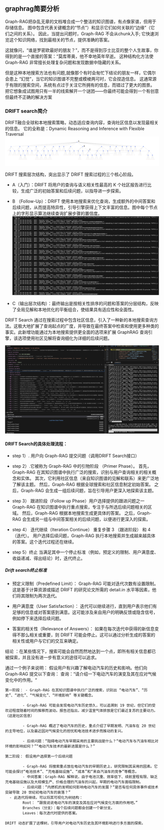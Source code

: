 ## graphrag简要分析

 Graph-RAG把杂乱无章的文档堆合成一个整洁的知识图谱，有点像家谱，但用于存储信息。
 图中包含代表关键概念的“节点”）和显示它们如何关联的“边缘”（它们之间的关系）。
 因此，当提出问题时，Graph-RAG 不会从chunk入手;
 它快速浏览这个知识网络，找到最相关的节点，提供准确的答案。
 
 这就像问，“谁是罗密欧最好的朋友？”，而不是得到莎士比亚的整个人生故事，你得到的是一个直接的答案：“莫库蒂奥，他不幸地英年早逝。
 这种结构化方法使 Graph-RAG 非常擅长处理复杂问题和发现数据中隐藏的关系。

 但是这种本地搜索方法也有问题,就像那个有时会匆忙下结论的朋友一样，它偶尔会患上 “幻觉”，当它的知识图谱不完整或模棱两可时，它会捏造信息。
 这通常源于有限的搜索空间，系统有点过于关注它所拥有的信息，而错过了更大的图景。
 把它想象成试图用只有一半的线索解开一个谜团——你最终可能会得到一个有创意但最终不正确的解决方案

### DRIFT search简介

DRIFT融合全球和本地搜索策略，动态适应查询内容，查询社区信息以发现最相关的信息。
它的全称是：Dynamic Reasoning and Inference with Flexible Traversal
![](./graphrag-DynamicReasoningAndInferenceWithFlexibleTraversal/DRIFT_SEARCH.png)

DRIFT 搜索层次结构，突出显示了 DRIFT 搜索过程的三个核心阶段。

- A（入门）：DRIFT 将用户的查询与语义相关性最高的 K 个社区报告进行比较，生成广泛的初始答案和后续问题，以指导进一步探索。


- B （Follow-Up）：DRIFT 使用本地搜索来优化查询，生成额外的中间答案和后续问题，从而提高特异性，引导引擎获得上下文丰富的信息。图中每个节点上的字形显示算法继续查询扩展步骤的置信度。
![](./graphrag-DynamicReasoningAndInferenceWithFlexibleTraversal/follow-up.png)


- C（输出层次结构）：最终输出是按相关性排序的问题和答案的分层结构，反映了全局见解和本地优化的平衡组合，使结果具有适应性和全面性。

DRIFT Search 通过在搜索过程中包含社区信息，引入了一种新的本地搜索查询方法。这极大地扩展了查询起点的广度，并导致在最终答案中检索和使用更多种类的事实。此新增功能通过为本地搜索提供更全面的选项来扩展 GraphRAG 查询引擎，该选项使用社区见解将查询细化为详细的后续问题。

![](./graphrag-DynamicReasoningAndInferenceWithFlexibleTraversal/nodes.png)

#### DRIFT Search的具体处理流程：

- step 1）. 用户向 Graph-RAG 提交问题（调用DRIFT Search接口）
- step 2）.它被称为 Graph-RAG 中的引物阶段 （Primer Phase）。
        首先，Graph-RAG 在其知识图谱中执行广泛的搜索，识别与用户查询相关的相关概念和实体。
        其次，它利用社区信息（来自知识图谱的见解和联系）来更广泛地了解该主题。
        然后，Graph-RAG 根据全球搜索和社区信息制定初始答案。
        之后，Graph-RAG 会生成一组后续问题，旨在引导用户更深入地探索该主题。
- step 3） 跟进阶段（Follow up Phase）用户选择提供的跟进问题之一
        Graph-RAG 在知识图谱中执行重点搜索，专注于与所选后续问题相关的区域。
        然后，Graph-RAG 根据本地搜索生成更具体的答案。
        之后，Graph-RAG 会生成另一组与中间答案相关的后续问题，以便进行更深入的探索。
- step 4） 迭代继续（Iteration Continue） 
        重复步骤 3 （跟进阶段） 和 4 （迭代）。
        用户选择后续问题，Graph-RAG 执行本地搜索并生成越来越具体的答案。这个迭代过程还在继续。

- step 5）终止
  当满足其中一个停止标准（例如，预定义的限制、用户满意度、收益递减、得出结论）时，迭代终止。

##### Drift search终止标准

- 预定义限制（Predefined Limit）： 
    Graph-RAG 可能对迭代次数有设置限制。
    这是基于计算资源或描述 DRIFT 的研究论文所需的 detail.in 水平等因素，他们将其限制为两次迭代。

- 用户满意度（User Satisfaction）：
    迭代可以继续进行，直到用户表示他们有足够的信息或对答案感到满意。这可能涉及来自用户的明确反馈或隐含信号，例如停下来选择后续问题。

- 答案的相关性（Relevance of Answers）：
    如果在每次迭代中获得的新信息变得不那么相关或重要，则 DRIFT 可能会停止。这可以通过分析生成的答案的相关性或用户与它们的交互来确定。

结论 ：在某些情况下，搜索可能会自然而然地达到一个点，即所有相关信息都已被探索，并且没有进一步有意义的途径可以追求。


通过一个例子来说明：
    假设用户有兴趣了解电动汽车的历史和影响。他们向 Graph-RAG 提交以下查询： 查询：“请介绍一下电动汽车的演变及其在应对气候变化中的作用。“

    第一阶段： - Graph-RAG 在其知识图谱中执行广泛的搜索，识别出 “电动汽车”、“历史”、“进化”、“气候变化”、“环境影响” 等关键概念。

            - Graph-RAG 可能会发现电动汽车历史悠久，可以追溯到 19 世纪，但它们的受欢迎程度随着时间的推移而波动。报告还指出，减少温室气体排放是它们最近复苏的主要动力。（这是社区信息）

            - Graph-RAG 概述了电动汽车的历史，重点介绍了早期发明、汽油车在 20 世纪的主导地位，以及最近因对气候变化的担忧和电池技术进步而推动的复兴。    

            - 后续问题：“阻碍电动汽车早期采用的主要挑战是什么？“电动汽车与汽油车相比对环境的影响如何？”“电动汽车技术的最新进展是什么？”
    
    第二阶段： 假设用户选择第一个后续问题

            - Graph-RAG 将搜索重点放在电动汽车的早期历史上，研究限制其采用的因素。它可能会探讨“电池技术”、“充电基础设施”、“成本”和“来自汽油车的竞争”等概念。
            - 中间答案：Graph-RAG 解释说，由于电池沉重、效率低下、续航里程有限、缺乏充电基础设施以及大规模生产、价格合理的汽油车的兴起，早期的电动汽车面临限制。
            - 后续问题：“内燃机的发明如何影响电动汽车的发展？“是否有任何具体事件或技术突破导致 20 世纪初电动汽车的衰落？”
      - 此迭代将继续。可以将其可视化为树结构：
            Root： “跟我说说电动汽车的演变及其在应对气候变化方面的作用吧。”
            Branches（分支）：每个后续问题都会创建一个新分支。
            Leaves：每次迭代时提供的答案。
    
    DRIFT 动态扩展了这棵树，引导用户对电动汽车历史及其环境影响进行多方面的探索。



